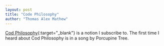 ```yaml
---
layout: post
title: "Code Philosophy"
author: "Thomas Alex Mathew"
---
```


[Cod Philosophy](https://en.wikipedia.org/wiki/Pseudophilosophy){:target="_blank"} is a notion I subscribe to. The first time I heard about Cod Philosophy is in a song by Porcupine Tree.
